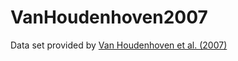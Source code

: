 # VanHoudenhoven2007

Data set provided by [Van Houdenhoven et al. (2007)](https://www.doi.org/10.1213/01.ane.0000277492.90805.0f)
